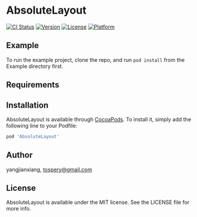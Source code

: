 # AbsoluteLayout

[![CI Status](https://img.shields.io/travis/tospery/AbsoluteLayout.svg?style=flat)](https://travis-ci.org/tospery/AbsoluteLayout)
[![Version](https://img.shields.io/cocoapods/v/AbsoluteLayout.svg?style=flat)](https://cocoapods.org/pods/AbsoluteLayout)
[![License](https://img.shields.io/cocoapods/l/AbsoluteLayout.svg?style=flat)](https://cocoapods.org/pods/AbsoluteLayout)
[![Platform](https://img.shields.io/cocoapods/p/AbsoluteLayout.svg?style=flat)](https://cocoapods.org/pods/AbsoluteLayout)

## Example

To run the example project, clone the repo, and run `pod install` from the Example directory first.

## Requirements

## Installation

AbsoluteLayout is available through [CocoaPods](https://cocoapods.org). To install
it, simply add the following line to your Podfile:

```ruby
pod 'AbsoluteLayout'
```

## Author

yangjianxiang, tospery@gmail.com

## License

AbsoluteLayout is available under the MIT license. See the LICENSE file for more info.
